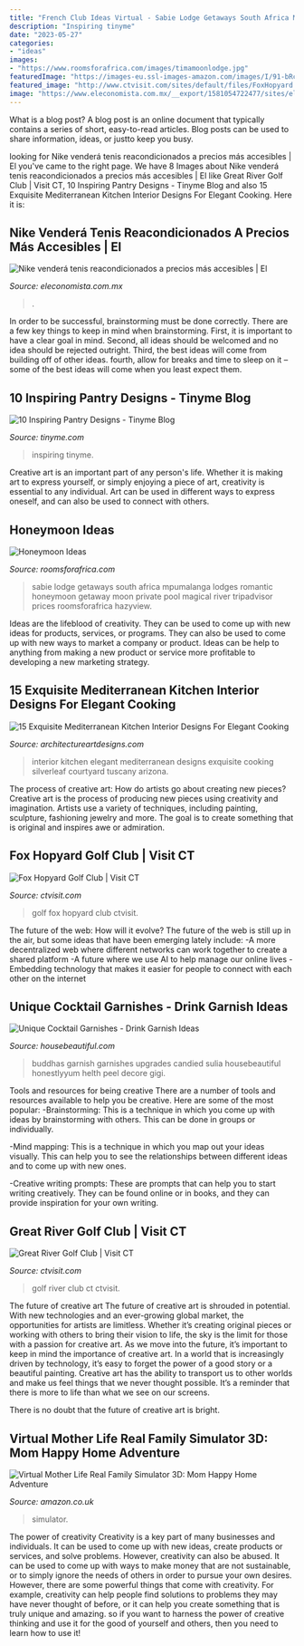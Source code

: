 ```yaml
---
title: "French Club Ideas Virtual - Sabie Lodge Getaways South Africa Mpumalanga Lodges Romantic Honeymoon Getaway Moon Private Pool Magical River Tripadvisor Prices Roomsforafrica Hazyview"
description: "Inspiring tinyme"
date: "2023-05-27"
categories:
- "ideas"
images:
- "https://www.roomsforafrica.com/images/timamoonlodge.jpg"
featuredImage: "https://images-eu.ssl-images-amazon.com/images/I/91-bRcxaB4L.jpg"
featured_image: "http://www.ctvisit.com/sites/default/files/FoxHopyard.jpg"
image: "https://www.eleconomista.com.mx/__export/1581054722477/sites/eleconomista/img/2020/02/06/niken1.jpg_673822677.jpg"
---
```



What is a blog post?
A blog post is an online document that typically contains a series of short, easy-to-read articles. Blog posts can be used to share information, ideas, or justto keep you busy.

	

		
looking for Nike venderá tenis reacondicionados a precios más accesibles | El you've came to the right page. We have 8 Images about Nike venderá tenis reacondicionados a precios más accesibles | El like Great River Golf Club | Visit CT, 10 Inspiring Pantry Designs - Tinyme Blog and also 15 Exquisite Mediterranean Kitchen Interior Designs For Elegant Cooking. Here it is:
		
    
## Nike Venderá Tenis Reacondicionados A Precios Más Accesibles | El

<img loading=lazy src="https://www.eleconomista.com.mx/__export/1581054722477/sites/eleconomista/img/2020/02/06/niken1.jpg_673822677.jpg" onerror="this.onerror=null;this.src='https://tse1.mm.bing.net/th?id=OIP.wQovC2sdj06n7KpibUcD1AHaD4&amp;pid=15.1';" alt="Nike venderá tenis reacondicionados a precios más accesibles | El">

_Source: eleconomista.com.mx_

>. 

	

In order to be successful, brainstorming must be done correctly. There are a few key things to keep in mind when brainstorming. First, it is important to have a clear goal in mind. Second, all ideas should be welcomed and no idea should be rejected outright. Third, the best ideas will come from building off of other ideas. fourth, allow for breaks and time to sleep on it – some of the best ideas will come when you least expect them.

    
## 10 Inspiring Pantry Designs - Tinyme Blog

<img loading=lazy src="https://www.tinyme.com/blog/wp-content/uploads/10-inspiring-pantry-designs/10-Inspiring-Pantry-Designs-1.jpg" onerror="this.onerror=null;this.src='https://tse1.mm.bing.net/th?id=OIP.ZleLF8t8mSmwOXgRjgc_4gAAAA&amp;pid=15.1';" alt="10 Inspiring Pantry Designs - Tinyme Blog">

_Source: tinyme.com_

>inspiring tinyme. 

	

Creative art is an important part of any person's life. Whether it is making art to express yourself, or simply enjoying a piece of art, creativity is essential to any individual. Art can be used in different ways to express oneself, and can also be used to connect with others.

    
## Honeymoon Ideas

<img loading=lazy src="https://www.roomsforafrica.com/images/timamoonlodge.jpg" onerror="this.onerror=null;this.src='https://tse2.mm.bing.net/th?id=OIP.kCj9kavlowrtlfKckrSJlwHaE9&amp;pid=15.1';" alt="Honeymoon Ideas">

_Source: roomsforafrica.com_

>sabie lodge getaways south africa mpumalanga lodges romantic honeymoon getaway moon private pool magical river tripadvisor prices roomsforafrica hazyview. 

	

Ideas are the lifeblood of creativity. They can be used to come up with new ideas for products, services, or programs. They can also be used to come up with new ways to market a company or product. Ideas can be help to anything from making a new product or service more profitable to developing a new marketing strategy.

    
## 15 Exquisite Mediterranean Kitchen Interior Designs For Elegant Cooking

<img loading=lazy src="https://www.architectureartdesigns.com/wp-content/uploads/2015/01/15-Exquisite-Mediterranean-Kitchen-Interior-Designs-For-Elegant-Cooking-8-630x470.jpg" onerror="this.onerror=null;this.src='https://tse1.mm.bing.net/th?id=OIP.jkAQTP1u7ILpGjuC1dvfmgHaFh&amp;pid=15.1';" alt="15 Exquisite Mediterranean Kitchen Interior Designs For Elegant Cooking">

_Source: architectureartdesigns.com_

>interior kitchen elegant mediterranean designs exquisite cooking silverleaf courtyard tuscany arizona. 

	

The process of creative art: How do artists go about creating new pieces?
Creative art is the process of producing new pieces using creativity and imagination. Artists use a variety of techniques, including painting, sculpture, fashioning jewelry and more. The goal is to create something that is original and inspires awe or admiration.

    
## Fox Hopyard Golf Club | Visit CT

<img loading=lazy src="http://www.ctvisit.com/sites/default/files/FoxHopyard.jpg" onerror="this.onerror=null;this.src='https://tse3.mm.bing.net/th?id=OIP.LqJZyUQnsoQ5tCzKVETPQAHaEg&amp;pid=15.1';" alt="Fox Hopyard Golf Club | Visit CT">

_Source: ctvisit.com_

>golf fox hopyard club ctvisit. 

	

The future of the web: How will it evolve?
The future of the web is still up in the air, but some ideas that have been emerging lately include: 
-A more decentralized web where different networks can work together to create a shared platform 
-A future where we use AI to help manage our online lives 
-Embedding technology that makes it easier for people to connect with each other on the internet

    
## Unique Cocktail Garnishes - Drink Garnish Ideas

<img loading=lazy src="https://hips.hearstapps.com/hbu.h-cdn.co/assets/15/25/1434654221-candied-lemon-peel-cocktail.jpg?crop=1.0xw:1xh;center,top&amp;resize=768:*" onerror="this.onerror=null;this.src='https://tse2.mm.bing.net/th?id=OIP.tzbbSbEUV0qqUoZEaDV9fADMEy&amp;pid=15.1';" alt="Unique Cocktail Garnishes - Drink Garnish Ideas">

_Source: housebeautiful.com_

>buddhas garnish garnishes upgrades candied sulia housebeautiful honestlyyum helth peel decore gigi. 

	

Tools and resources for being creative
There are a number of tools and resources available to help you be creative. Here are some of the most popular:
-Brainstorming: This is a technique in which you come up with ideas by brainstorming with others. This can be done in groups or individually.

-Mind mapping: This is a technique in which you map out your ideas visually. This can help you to see the relationships between different ideas and to come up with new ones.

-Creative writing prompts: These are prompts that can help you to start writing creatively. They can be found online or in books, and they can provide inspiration for your own writing.

    
## Great River Golf Club | Visit CT

<img loading=lazy src="https://www.ctvisit.com/sites/default/files/Waterfall-ES-small.jpg" onerror="this.onerror=null;this.src='https://tse3.mm.bing.net/th?id=OIP.FCxufrX0ZMqPaiptRSConAHaFc&amp;pid=15.1';" alt="Great River Golf Club | Visit CT">

_Source: ctvisit.com_

>golf river club ct ctvisit. 

	

The future of creative art
The future of creative art is shrouded in potential. With new technologies and an ever-growing global market, the opportunities for artists are limitless. Whether it’s creating original pieces or working with others to bring their vision to life, the sky is the limit for those with a passion for creative art.
As we move into the future, it’s important to keep in mind the importance of creative art. In a world that is increasingly driven by technology, it’s easy to forget the power of a good story or a beautiful painting. Creative art has the ability to transport us to other worlds and make us feel things that we never thought possible. It’s a reminder that there is more to life than what we see on our screens.

There is no doubt that the future of creative art is bright.

    
## Virtual Mother Life Real Family Simulator 3D: Mom Happy Home Adventure

<img loading=lazy src="https://images-eu.ssl-images-amazon.com/images/I/91-bRcxaB4L.jpg" onerror="this.onerror=null;this.src='https://tse2.mm.bing.net/th?id=OIP.q8exkqyvt6Eb5G6zWS08uQHaEK&amp;pid=15.1';" alt="Virtual Mother Life Real Family Simulator 3D: Mom Happy Home Adventure">

_Source: amazon.co.uk_

>simulator. 

	

The power of creativity
Creativity is a key part of many businesses and individuals. It can be used to come up with new ideas, create products or services, and solve problems. However, creativity can also be abused. It can be used to come up with ways to make money that are not sustainable, or to simply ignore the needs of others in order to pursue your own desires. However, there are some powerful things that come with creativity. For example, creativity can help people find solutions to problems they may have never thought of before, or it can help you create something that is truly unique and amazing. so if you want to harness the power of creative thinking and use it for the good of yourself and others, then you need to learn how to use it!

